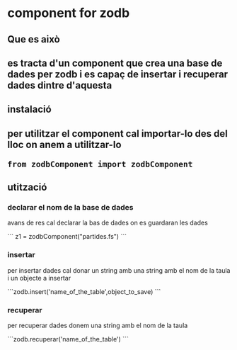 # component for zodb

<h2> Que es això <h2>
<p>es tracta d'un component que crea una base de dades per zodb i es capaç de insertar i recuperar dades dintre d'aquesta  </p>
<h2> instalació <h2>
<p>per utilitzar el component cal importar-lo des del lloc on anem a utilitzar-lo </p>

```
from zodbComponent import zodbComponent
```
<h2>utització</h2> 

<h3>declarar el nom de la base de dades </h3>
<p>avans de res cal declarar la bas de dades on es guardaran les dades  
</p>
```
  z1 = zodbComponent("partides.fs") 
```

<h3>insertar </h3>
<p>per insertar dades cal donar un string amb  una string amb el nom de la taula i un objecte a insertar 
</p>
```zodb.insert('name_of_the_table',object_to_save) 
```


<h3>recuperar</h3>
<p>per recuperar dades donem una string amb el nom de la taula
</p>
```zodb.recuperar('name_of_the_table') ```


